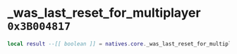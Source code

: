# _was_last_reset_for_multiplayer `0x3B004817`

```lua
local result --[[ boolean ]] = natives.core._was_last_reset_for_multiplayer()
```